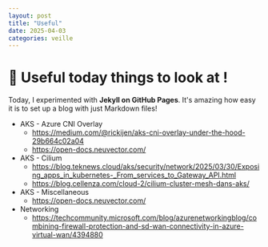 ```yaml
---
layout: post
title: "Useful"
date: 2025-04-03
categories: veille
---
```


# 🌟 Useful today things to look at !

Today, I experimented with **Jekyll on GitHub Pages**. It's amazing how easy it is to set up a blog with just Markdown files!


*   AKS - Azure CNI Overlay
    * https://medium.com/@rickijen/aks-cni-overlay-under-the-hood-29b664c02a04
    * https://open-docs.neuvector.com/
*   AKS - Cilium
    * https://blog.teknews.cloud/aks/security/network/2025/03/30/Exposing_apps_in_kubernetes-_From_services_to_Gateway_API.html
    * https://blog.cellenza.com/cloud-2/cilium-cluster-mesh-dans-aks/
*   AKS - Miscellaneous
    * https://open-docs.neuvector.com/
* Networking
    * https://techcommunity.microsoft.com/blog/azurenetworkingblog/combining-firewall-protection-and-sd-wan-connectivity-in-azure-virtual-wan/4394880
    

